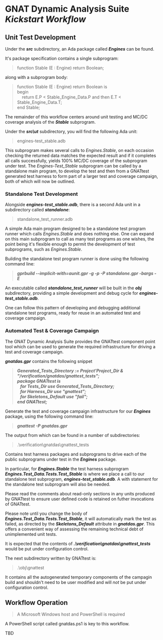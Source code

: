 # **GNAT Dynamic Analysis Suite** <br> ***Kickstart Workflow***

## Unit Test Development

Under the ***src*** subdirectory, an Ada package called ***Engines*** can be found.

It's package specification contains a single subprogram:

> function Stable (E : Engine) return Boolean;

along with a subprogram body:

> function Stable (E : Engine) return Boolean is<br>
> begin<br>
> &nbsp;&nbsp;&nbsp;&nbsp;return E.P < Stable_Engine_Data.P and then E.T < Stable_Engine_Data.T;<br>
> end Stable;

The remainder of this workflow centers around unit testing and MC/DC coverage analysis of the ***Stable*** subprogram.

Under the ***src\ut*** subdirectory, you will find the following Ada unit:

> engines-test_stable.adb

This subprogram makes several calls to *Engines.Stable*, on each occasion checking the returned data matches the expected result and if it completes all calls successfully, yields 100% MC/DC coverage of the subprogram under test. The *Engines-Test_Stable* subprogram can be called by a standalone main program, to develop the test and then from a GNATtest generated test harness to form part of a larger test and coverage campaign, both of which will now be outlined.

### Standalone Test Development

Alongside ***engines-test_stable.adb***, there is a second Ada unit in a subdirectory called ***standalone***: 

> standalone_test_runner.adb

A simple Ada main program designed to be a standalone test program runner which calls *Engines.Stable* and does nothing else. One can expand on this main subprogram to call as many test programs as one wishes, the point being it's flexible enough to permit the development of test subprograms, such as *Engines.Stable*.

Building the standalone test program runner is done using the following command line:

> ***gprbuild --implicit-with=aunit.gpr -g -p -P standalone.gpr -bargs -E***

An executable called ***standalone_test_runner*** will be built in the ***obj*** subdirectory, providing a simple development and debug cycle for ***engines-test_stable.adb***.

One can follow this pattern of developing and debugging additional standalone test programs, ready for reuse in an automated test and coverage campaign.

### Automated Test & Coverage Campaign

The GNAT Dynamic Analysis Suite provides the GNATtest component point tool which can be used to generate the required infrastructure for driving a test and coverage campaign.

***gnatdas.gpr*** contains the following snippet

>***Generated_Tests_Directory := Project'Project_Dir & "/verification/gnatdas/gnattest_tests";<br>
>package GNATtest is<br>
>&nbsp;&nbsp;&nbsp;for Tests_Dir use Generated_Tests_Directory;<br>
>&nbsp;&nbsp;&nbsp;for Harness_Dir use "gnattest";<br>
>&nbsp;&nbsp;&nbsp;for Skeletons_Default use "fail";<br>
>end GNATtest;***

Generate the test and coverage campaign infrastructure for our ***Engines*** package, using the following command line:

> ***gnattest -P gnatdas.gpr***

The output from which can be found in a number of subdirectories:

>.\verification\gnatdas\gnattest_tests

Contains test harness packages and subprograms to drive each of the public subprograms under test in the ***Engines*** package.

In particular, for ***Engines.Stable*** the test harness subprogram ***Engines.Test_Data.Tests.Test_Stable*** is where we place a call to our standalone test subprogram, ***engines-test_stable.adb***. A with statement for the standalone test subprogram will also be needed.

Please read the comments about read-only sections in any units produced by GNATtest to ensure user defined code is retained on futher invocations of GNATtest.

Please note until you change the body of ***Engines.Test_Data.Tests.Test_Stable***, it will automatically mark the test as failed, as directed by the ***Skeletons_Default*** attribute in ***gnatdas.gpr***. This offers a convenient way of assessing the remaining technical debt of unimplemented unit tests. 

It is expected that the contents of ***.\verification\gnatdas\gnattest_tests*** would be put under configuration control.

The next subdirectory written by GNATtest is:

>.\obj\gnattest

It contains all the autogenerated temporary components of the campagin build and shouldn't need to be user modified and will *not* be put under configuration control.

## Workflow Operation

> A Microsoft Windows host and PowerShell is required

A PowerShell script called gnatdas.ps1 is key to this workflow.

TBD
